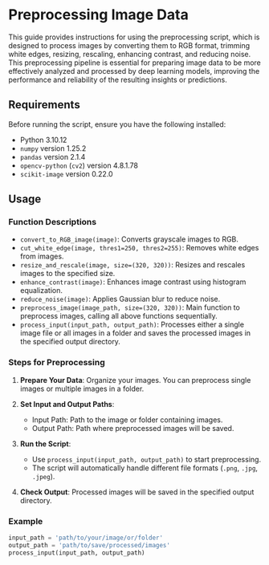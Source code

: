 # Preprocessing Image Data

This guide provides instructions for using the preprocessing script, which is designed to process images by converting them to RGB format, trimming white edges, resizing, rescaling, enhancing contrast, and reducing noise. This preprocessing pipeline is essential for preparing image data to be more effectively analyzed and processed by deep learning models, improving the performance and reliability of the resulting insights or predictions.
## Requirements

Before running the script, ensure you have the following installed:
- Python 3.10.12
- `numpy` version 1.25.2
- `pandas` version 2.1.4
- `opencv-python` (`cv2`) version 4.8.1.78
- `scikit-image` version 0.22.0

## Usage

### Function Descriptions

- `convert_to_RGB_image(image)`: Converts grayscale images to RGB.
- `cut_white_edge(image, thres1=250, thres2=255)`: Removes white edges from images.
- `resize_and_rescale(image, size=(320, 320))`: Resizes and rescales images to the specified size.
- `enhance_contrast(image)`: Enhances image contrast using histogram equalization.
- `reduce_noise(image)`: Applies Gaussian blur to reduce noise.
- `preprocess_image(image_path, size=(320, 320))`: Main function to preprocess images, calling all above functions sequentially.
- `process_input(input_path, output_path)`: Processes either a single image file or all images in a folder and saves the processed images in the specified output directory.

### Steps for Preprocessing

1. **Prepare Your Data**: Organize your images. You can preprocess single images or multiple images in a folder.

2. **Set Input and Output Paths**:
   - Input Path: Path to the image or folder containing images.
   - Output Path: Path where preprocessed images will be saved.

3. **Run the Script**:
   - Use `process_input(input_path, output_path)` to start preprocessing.
   - The script will automatically handle different file formats (`.png`, `.jpg`, `.jpeg`).

4. **Check Output**: Processed images will be saved in the specified output directory.

### Example

```python
input_path = 'path/to/your/image/or/folder'
output_path = 'path/to/save/processed/images'
process_input(input_path, output_path)
